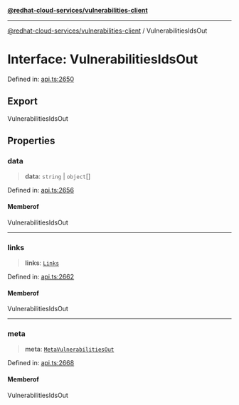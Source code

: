 [**@redhat-cloud-services/vulnerabilities-client**](../README.md)

***

[@redhat-cloud-services/vulnerabilities-client](../globals.md) / VulnerabilitiesIdsOut

# Interface: VulnerabilitiesIdsOut

Defined in: [api.ts:2650](https://github.com/charlesmulder/javascript-clients/blob/main/packages/vulnerabilities/api.ts#L2650)

## Export

VulnerabilitiesIdsOut

## Properties

### data

> **data**: `string` \| `object`[]

Defined in: [api.ts:2656](https://github.com/charlesmulder/javascript-clients/blob/main/packages/vulnerabilities/api.ts#L2656)

#### Memberof

VulnerabilitiesIdsOut

***

### links

> **links**: [`Links`](Links.md)

Defined in: [api.ts:2662](https://github.com/charlesmulder/javascript-clients/blob/main/packages/vulnerabilities/api.ts#L2662)

#### Memberof

VulnerabilitiesIdsOut

***

### meta

> **meta**: [`MetaVulnerabilitiesOut`](MetaVulnerabilitiesOut.md)

Defined in: [api.ts:2668](https://github.com/charlesmulder/javascript-clients/blob/main/packages/vulnerabilities/api.ts#L2668)

#### Memberof

VulnerabilitiesIdsOut
